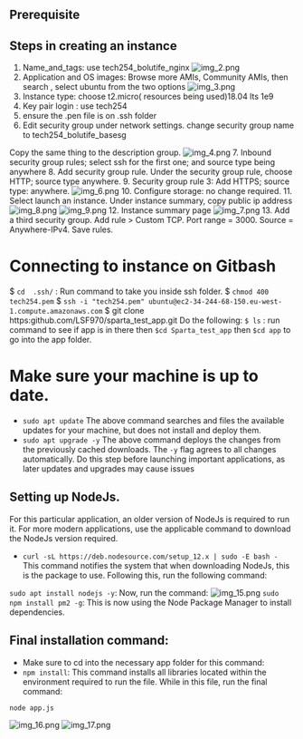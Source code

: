 
## Prerequisite ## 
## Steps in creating an instance ##

1. Name_and_tags:  use tech254_bolutife_nginx
![img_2.png](img_2.png)
2. Application and OS images: Browse more AMIs, Community AMIs, then search , select ubuntu from the two options
![img_3.png](img_3.png)
3. Instance type: choose t2.micro( resources being used)18.04 lts 1e9
4. Key pair login : use tech254
5. ensure the .pen file is on .ssh folder
6. Edit security group under network settings. change security group name to tech254_bolutife_basesg

Copy the same thing to the description group.
![img_4.png](img_4.png)
7. Inbound security group rules; select ssh for the first one; and source type being anywhere
8. Add security group rule. Under the security group rule, choose HTTP; source type anywhere.
9. Security group rule 3: Add HTTPS; source type: anywhere. 
![img_6.png](img_6.png) 
10. Configure storage: no change required. 
11. Select launch an instance. Under instance summary, copy public ip address
![img_8.png](img_8.png) ![img_9.png](img_9.png)
12. Instance summary page
![img_7.png](img_7.png)
13. Add a third security group. Add rule > Custom TCP. Port range = 3000. Source = Anywhere-IPv4. Save rules. 

# Connecting to instance on Gitbash 
$ `cd  .ssh/` : Run command to take you inside ssh folder. 
$ `chmod 400 tech254.pem` 
$  `ssh -i "tech254.pem" ubuntu@ec2-34-244-68-150.eu-west-1.compute.amazonaws.com`
$ git clone https:github.com/LSF970/sparta_test_app.git
Do the following: 
`$ ls` : run command to see if app is in there
 then `$cd Sparta_test_app` then `$cd app` to go into the app folder. 

# Make sure your machine is up to date.
- `sudo apt update` 
The above command searches and files the available updates for your machine, but does not install and deploy them.
- `sudo apt upgrade -y`
The above command deploys the changes from the previously cached downloads.
The `-y` flag agrees to all changes automatically.
Do this step before launching important applications, as later updates and upgrades may cause issues

## Setting up NodeJs.
For this particular application, an older version of NodeJs is required to run it. For more modern applications, use the applicable command to download the NodeJs version required.

- `curl -sL https://deb.nodesource.com/setup_12.x | sudo -E bash -`
This command notifies the system that when downloading NodeJs, this is the package to use.
Following this, run the following command:

`sudo apt install nodejs -y`: Now, run the command:
![img_15.png](img_15.png)
`sudo npm install pm2 -g`: This is now using the Node Package Manager to install dependencies.

## Final installation command:

- Make sure to cd into the necessary app folder for this command:
- `npm install`: This command installs all libraries located within the environment required to run the file.
While in this file, run the final command:

`node app.js` 

![img_16.png](img_16.png)
![img_17.png](img_17.png) 